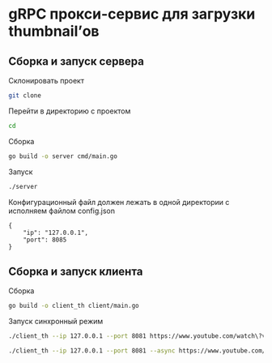 #  gRPC прокси-сервис для загрузки thumbnail’ов

## Сборка и запуск сервера
Склонировать проект
```bash
git clone 
```

Перейти в директорию с проектом 
```bash
cd 
```

Сборка
```bash
go build -o server cmd/main.go 
```
Запуск 
```bash
./server 
```
Конфигурационный файл должен лежать в одной директории с исполняем файлом
config.json
```
{
    "ip": "127.0.0.1",
    "port": 8085
}
```

## Сборка и запуск клиента

Сборка
```bash
go build -o client_th client/main.go
```
Запуск синхронный режим
```bash
./client_th --ip 127.0.0.1 --port 8081 https://www.youtube.com/watch\?v\=LxJLuW5aUDQ https://www.youtube.com/watch\?v\=7JLefviLqek
```
```bash
./client_th --ip 127.0.0.1 --port 8081 --async https://www.youtube.com/watch\?v\=LxJLuW5aUDQ https://www.youtube.com/watch\?v\=7JLefviLqek
```